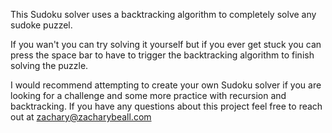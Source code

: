 This Sudoku solver uses a backtracking algorithm to completely solve any sudoke puzzel.

If you wan't you can try solving it yourself but if you ever get stuck you can press the space bar to have to trigger the backtracking algorithm to finish solving the puzzle.

I would recommend attempting to create your own Sudoku solver if you are looking for a challenge and some more practice with recursion and backtracking. If you have any questions about this project feel free to reach out at zachary@zacharybeall.com

